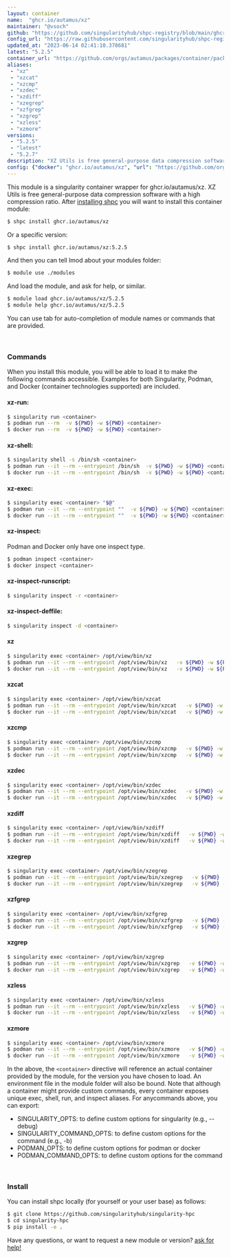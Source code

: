 ```yaml
---
layout: container
name:  "ghcr.io/autamus/xz"
maintainer: "@vsoch"
github: "https://github.com/singularityhub/shpc-registry/blob/main/ghcr.io/autamus/xz/container.yaml"
config_url: "https://raw.githubusercontent.com/singularityhub/shpc-registry/main/ghcr.io/autamus/xz/container.yaml"
updated_at: "2023-06-14 02:41:10.378681"
latest: "5.2.5"
container_url: "https://github.com/orgs/autamus/packages/container/package/xz"
aliases:
 - "xz"
 - "xzcat"
 - "xzcmp"
 - "xzdec"
 - "xzdiff"
 - "xzegrep"
 - "xzfgrep"
 - "xzgrep"
 - "xzless"
 - "xzmore"
versions:
 - "5.2.5"
 - "latest"
 - "5.2.7"
description: "XZ Utils is free general-purpose data compression software with a high compression ratio."
config: {"docker": "ghcr.io/autamus/xz", "url": "https://github.com/orgs/autamus/packages/container/package/xz", "maintainer": "@vsoch", "description": "XZ Utils is free general-purpose data compression software with a high compression ratio.", "latest": {"5.2.5": "sha256:7b6f93f7ec75feee7074c1d17965e6218eba40e5a53024e3b8a610e42195d0df"}, "tags": {"5.2.5": "sha256:7b6f93f7ec75feee7074c1d17965e6218eba40e5a53024e3b8a610e42195d0df", "latest": "sha256:9905b11ddb4d9aaca4cbd031965bf0049d1944a93f7fb7d7a49dfbdd3c57e336", "5.2.7": "sha256:9905b11ddb4d9aaca4cbd031965bf0049d1944a93f7fb7d7a49dfbdd3c57e336"}, "aliases": {"xz": "/opt/view/bin/xz", "xzcat": "/opt/view/bin/xzcat", "xzcmp": "/opt/view/bin/xzcmp", "xzdec": "/opt/view/bin/xzdec", "xzdiff": "/opt/view/bin/xzdiff", "xzegrep": "/opt/view/bin/xzegrep", "xzfgrep": "/opt/view/bin/xzfgrep", "xzgrep": "/opt/view/bin/xzgrep", "xzless": "/opt/view/bin/xzless", "xzmore": "/opt/view/bin/xzmore"}}
---
```


This module is a singularity container wrapper for ghcr.io/autamus/xz.
XZ Utils is free general-purpose data compression software with a high compression ratio.
After [installing shpc](#install) you will want to install this container module:


```bash
$ shpc install ghcr.io/autamus/xz
```

Or a specific version:

```bash
$ shpc install ghcr.io/autamus/xz:5.2.5
```

And then you can tell lmod about your modules folder:

```bash
$ module use ./modules
```

And load the module, and ask for help, or similar.

```bash
$ module load ghcr.io/autamus/xz/5.2.5
$ module help ghcr.io/autamus/xz/5.2.5
```

You can use tab for auto-completion of module names or commands that are provided.

<br>

### Commands

When you install this module, you will be able to load it to make the following commands accessible.
Examples for both Singularity, Podman, and Docker (container technologies supported) are included.

#### xz-run:

```bash
$ singularity run <container>
$ podman run --rm  -v ${PWD} -w ${PWD} <container>
$ docker run --rm  -v ${PWD} -w ${PWD} <container>
```

#### xz-shell:

```bash
$ singularity shell -s /bin/sh <container>
$ podman run --it --rm --entrypoint /bin/sh  -v ${PWD} -w ${PWD} <container>
$ docker run --it --rm --entrypoint /bin/sh  -v ${PWD} -w ${PWD} <container>
```

#### xz-exec:

```bash
$ singularity exec <container> "$@"
$ podman run --it --rm --entrypoint ""  -v ${PWD} -w ${PWD} <container> "$@"
$ docker run --it --rm --entrypoint ""  -v ${PWD} -w ${PWD} <container> "$@"
```

#### xz-inspect:

Podman and Docker only have one inspect type.

```bash
$ podman inspect <container>
$ docker inspect <container>
```

#### xz-inspect-runscript:

```bash
$ singularity inspect -r <container>
```

#### xz-inspect-deffile:

```bash
$ singularity inspect -d <container>
```


#### xz

```bash
$ singularity exec <container> /opt/view/bin/xz
$ podman run --it --rm --entrypoint /opt/view/bin/xz   -v ${PWD} -w ${PWD} <container> -c " $@"
$ docker run --it --rm --entrypoint /opt/view/bin/xz   -v ${PWD} -w ${PWD} <container> -c " $@"
```


#### xzcat

```bash
$ singularity exec <container> /opt/view/bin/xzcat
$ podman run --it --rm --entrypoint /opt/view/bin/xzcat   -v ${PWD} -w ${PWD} <container> -c " $@"
$ docker run --it --rm --entrypoint /opt/view/bin/xzcat   -v ${PWD} -w ${PWD} <container> -c " $@"
```


#### xzcmp

```bash
$ singularity exec <container> /opt/view/bin/xzcmp
$ podman run --it --rm --entrypoint /opt/view/bin/xzcmp   -v ${PWD} -w ${PWD} <container> -c " $@"
$ docker run --it --rm --entrypoint /opt/view/bin/xzcmp   -v ${PWD} -w ${PWD} <container> -c " $@"
```


#### xzdec

```bash
$ singularity exec <container> /opt/view/bin/xzdec
$ podman run --it --rm --entrypoint /opt/view/bin/xzdec   -v ${PWD} -w ${PWD} <container> -c " $@"
$ docker run --it --rm --entrypoint /opt/view/bin/xzdec   -v ${PWD} -w ${PWD} <container> -c " $@"
```


#### xzdiff

```bash
$ singularity exec <container> /opt/view/bin/xzdiff
$ podman run --it --rm --entrypoint /opt/view/bin/xzdiff   -v ${PWD} -w ${PWD} <container> -c " $@"
$ docker run --it --rm --entrypoint /opt/view/bin/xzdiff   -v ${PWD} -w ${PWD} <container> -c " $@"
```


#### xzegrep

```bash
$ singularity exec <container> /opt/view/bin/xzegrep
$ podman run --it --rm --entrypoint /opt/view/bin/xzegrep   -v ${PWD} -w ${PWD} <container> -c " $@"
$ docker run --it --rm --entrypoint /opt/view/bin/xzegrep   -v ${PWD} -w ${PWD} <container> -c " $@"
```


#### xzfgrep

```bash
$ singularity exec <container> /opt/view/bin/xzfgrep
$ podman run --it --rm --entrypoint /opt/view/bin/xzfgrep   -v ${PWD} -w ${PWD} <container> -c " $@"
$ docker run --it --rm --entrypoint /opt/view/bin/xzfgrep   -v ${PWD} -w ${PWD} <container> -c " $@"
```


#### xzgrep

```bash
$ singularity exec <container> /opt/view/bin/xzgrep
$ podman run --it --rm --entrypoint /opt/view/bin/xzgrep   -v ${PWD} -w ${PWD} <container> -c " $@"
$ docker run --it --rm --entrypoint /opt/view/bin/xzgrep   -v ${PWD} -w ${PWD} <container> -c " $@"
```


#### xzless

```bash
$ singularity exec <container> /opt/view/bin/xzless
$ podman run --it --rm --entrypoint /opt/view/bin/xzless   -v ${PWD} -w ${PWD} <container> -c " $@"
$ docker run --it --rm --entrypoint /opt/view/bin/xzless   -v ${PWD} -w ${PWD} <container> -c " $@"
```


#### xzmore

```bash
$ singularity exec <container> /opt/view/bin/xzmore
$ podman run --it --rm --entrypoint /opt/view/bin/xzmore   -v ${PWD} -w ${PWD} <container> -c " $@"
$ docker run --it --rm --entrypoint /opt/view/bin/xzmore   -v ${PWD} -w ${PWD} <container> -c " $@"
```



In the above, the `<container>` directive will reference an actual container provided
by the module, for the version you have chosen to load. An environment file in the
module folder will also be bound. Note that although a container
might provide custom commands, every container exposes unique exec, shell, run, and
inspect aliases. For anycommands above, you can export:

 - SINGULARITY_OPTS: to define custom options for singularity (e.g., --debug)
 - SINGULARITY_COMMAND_OPTS: to define custom options for the command (e.g., -b)
 - PODMAN_OPTS: to define custom options for podman or docker
 - PODMAN_COMMAND_OPTS: to define custom options for the command

<br>

### Install

You can install shpc locally (for yourself or your user base) as follows:

```bash
$ git clone https://github.com/singularityhub/singularity-hpc
$ cd singularity-hpc
$ pip install -e .
```

Have any questions, or want to request a new module or version? [ask for help!](https://github.com/singularityhub/singularity-hpc/issues)